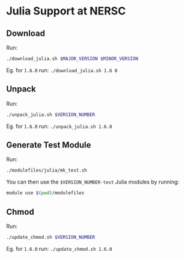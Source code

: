 # Julia Support at NERSC

## Download

Run:
```bash
./download_julia.sh $MAJOR_VERSION $MINOR_VERSION
```

Eg. for `1.6.0` run: `./download_julia.sh 1.6 0`

## Unpack

Run:
```bash
./unpack_julia.sh $VERSION_NUMBER
```

Eg. for `1.6.0` run: `./unpack_julia.sh 1.6.0`

## Generate Test Module

Run:
```bash
./modulefiles/julia/mk_test.sh
```

You can then use the `$VERSION_NUMBER-test` Julia modules by running:
```bash
module use $(pwd)/modulefiles
```

## Chmod

Run:
```bash
./update_chmod.sh $VERSION_NUMBER
```

Eg. for `1.6.0` run: `./update_chmod.sh 1.6.0`
